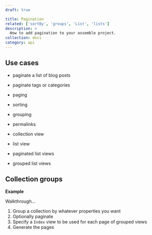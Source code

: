 ```yaml
---
draft: true

title: Pagination
related: ['sortBy', 'groups', 'List', 'lists']
description: > 
  How to add pagination to your assemble project.
collection: docs
category: api
---
```


## Use cases

- paginate a list of blog posts
- paginate tags or categories


- paging
- sorting
- grouping
- permalinks


- collection view
- list view
- paginated list views
- grouped list views

## Collection groups

**Example**

Walkthrough...

1. Group a collection by whatever properties you want
2. Optionally paginate
2. Specify a `Index` view to be used for each page of grouped views
3. Generate the pages

